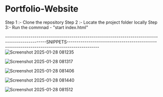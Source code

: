 # Portfolio-Website

Step 1 :- Clone the repository
Step 2 :- Locate the project folder locally
Step 3:- Run the commnad  - "start index.html"


---------------------------------------------------------------------------------------------------SNIPPETS----------------------------------------------------------------------------------------------
![Screenshot 2025-01-28 081235](https://github.com/user-attachments/assets/bc52ad76-45b4-4ae4-938a-bd42f23cf161)


![Screenshot 2025-01-28 081317](https://github.com/user-attachments/assets/31c9fad7-5595-4ccc-943a-b1c9cd9dbca5)

![Screenshot 2025-01-28 081406](https://github.com/user-attachments/assets/9fea08b6-a858-4bf3-9446-da88634c1abb)

![Screenshot 2025-01-28 081440](https://github.com/user-attachments/assets/7e96957a-4a97-4136-801c-23b96e4ba791)


![Screenshot 2025-01-28 081512](https://github.com/user-attachments/assets/be9967d4-39df-42f9-b553-36fd80e4f8d7)
